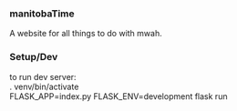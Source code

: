 ### manitobaTime
A website for all things to do with mwah. 

### Setup/Dev

to run dev server:  
. venv/bin/activate  
FLASK_APP=index.py FLASK_ENV=development flask run  
